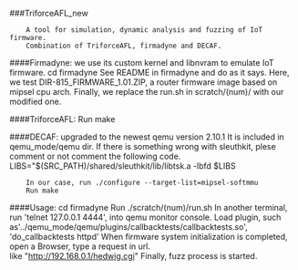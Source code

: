 ###TriforceAFL_new

		A tool for simulation, dynamic analysis and fuzzing of IoT firmware.
		Combination of TriforceAFL, firmadyne and DECAF.

####Firmadyne: we use its custom kernel and libnvram to emulate IoT firmware. 
		cd firmadyne 
		See README in firmadyne and do as it says.
		Here, we test DIR-815_FIRMWARE_1.01.ZIP, a router firmware image based on mipsel cpu arch.
		Finally, we replace the run.sh in scratch/(num)/ with our modified one.

####TriforceAFL: 
		Run make
  
####DECAF: upgraded to the newest qemu version 2.10.1
		It is included in qemu_mode/qemu dir. 
		If there is something wrong with sleuthkit, plese comment or not comment the following code.
			LIBS="\$(SRC_PATH)/shared/sleuthkit/lib/libtsk.a -lbfd $LIBS

		In our case, run ./configure --target-list=mipsel-softmmu
		Run make

####Usage:
		cd firmadyne
		Run ./scratch/(num)/run.sh 
		In another terminal, run 'telnet 127.0.0.1 4444', into qemu monitor console.
		Load plugin, such as'../qemu_mode/qemu/plugins/callbacktests/callbacktests.so', 'do_callbacktests httpd'
		When firmware system initialization is completed, open a Browser, type a request in url. 		
			like "http://192.168.0.1/hedwig.cgi"
		Finally, fuzz process is started.



